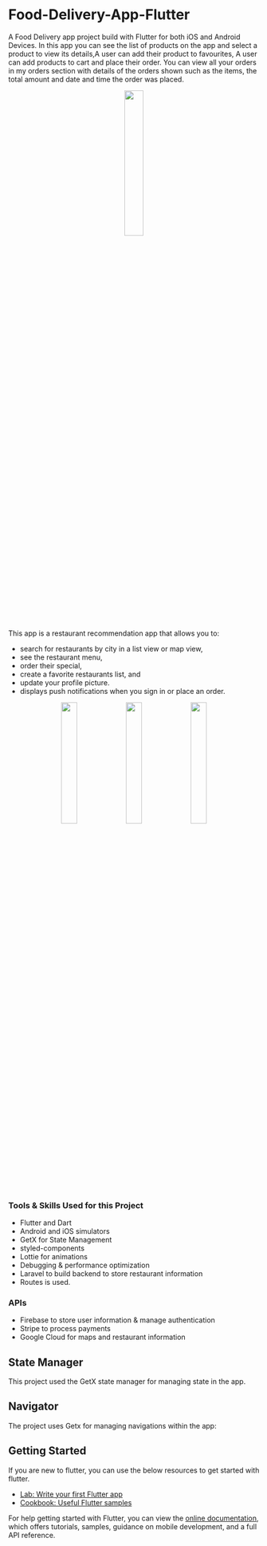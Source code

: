 # Food-Delivery-App-Flutter

A Food Delivery app project build with Flutter for both iOS and Android Devices. In this app you can see the list of products on the app and select a product to view its details,A user can add their product to favourites, A user can add products to cart and place their order. You can view all your orders in my orders  section with details of the orders shown such as the items, the total amount and date and time the order was placed.

<p align="center">
 <img src="https://user-images.githubusercontent.com/93969890/232158497-6792664b-6d2b-4028-b573-41f3a071dd90.png" width="27.3%">
</p>



This app is a restaurant recommendation app that allows you to:
* search for restaurants by city in a list view or map view,
* see the restaurant menu,
* order their special,
* create a favorite restaurants list, and
* update your profile picture.
* displays push notifications when you sign in or place an order.

<p align="center">


 <img src="https://user-images.githubusercontent.com/93969890/232159804-b055890b-a4e3-416d-8636-4392e28d102c.png" width="25%">
  <img src="https://user-images.githubusercontent.com/93969890/232159896-fdad6ac5-8bff-4907-b8e1-081fc71489ab.png" width="25%">
   <img src="https://user-images.githubusercontent.com/93969890/232160029-96374b5d-e910-4f86-b550-b3079986ccb2.png" width="25%">
</p>

### Tools & Skills Used for this Project
* Flutter and Dart
* Android and iOS simulators
* GetX for State Management
* styled-components
* Lottie for animations
* Debugging & performance optimization
* Laravel to build backend to store restaurant information
* Routes is used.

### APIs
* Firebase to store user information & manage authentication
* Stripe to process payments
* Google Cloud for maps and restaurant information

## State Manager

This project used the GetX state manager for managing state in the app.
## Navigator
The project uses Getx for managing navigations within the app:


## Getting Started
If you are new to flutter, you can use the below resources to get started with flutter.

- [Lab: Write your first Flutter app](https://flutter.dev/docs/get-started/codelab)
- [Cookbook: Useful Flutter samples](https://flutter.dev/docs/cookbook)

For help getting started with Flutter, you can view the
[online documentation](https://flutter.dev/docs), which offers tutorials,
samples, guidance on mobile development, and a full API reference.

